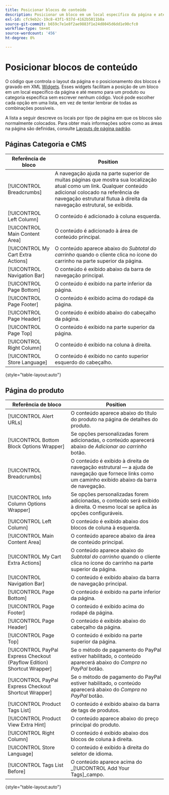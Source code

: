 ```yaml
---
title: Posicionar blocos de conteúdo
description: Posicionar um bloco em um local específico da página e até mesmo para um produto ou categoria específica, sem gravar nenhum código
exl-id: cfc9eb2c-19c8-43f1-937d-4162b5011b8a
source-git-commit: b659c7e1e8f2ae9883f1e24d8045d6dd1e90cfc0
workflow-type: tm+mt
source-wordcount: '456'
ht-degree: 0%

---
```


# Posicionar blocos de conteúdo

O código que controla o layout da página e o posicionamento dos blocos é gravado em XML [Widgets](widgets.md). Esses widgets facilitam a posição de um bloco em um local específico da página e até mesmo para um produto ou categoria específica sem escrever nenhum código. Você pode escolher cada opção em uma lista, em vez de tentar lembrar de todas as combinações possíveis.

A lista a seguir descreve os locais por tipo de página em que os blocos são normalmente colocados. Para obter mais informações sobre como as áreas na página são definidas, consulte [Layouts de página padrão](page-layout.md#standard-page-layouts).

## Páginas Categoria e CMS

| Referência de bloco | Position |
|----------|-------- |
| [!UICONTROL Breadcrumbs] | A navegação ajuda na parte superior de muitas páginas que mostra sua localização atual como um link. Qualquer conteúdo adicional colocado na referência de navegação estrutural flutua à direita da navegação estrutural, se exibida. |
| [!UICONTROL Left Column] | O conteúdo é adicionado à coluna esquerda. |
| [!UICONTROL Main Content Area] | O conteúdo é adicionado à área de conteúdo principal. |
| [!UICONTROL My Cart Extra Actions] | O conteúdo aparece abaixo do _Subtotal do carrinho_ quando o cliente clica no ícone do carrinho na parte superior da página. |
| [!UICONTROL Navigation Bar] | O conteúdo é exibido abaixo da barra de navegação principal. |
| [!UICONTROL Page Bottom] | O conteúdo é exibido na parte inferior da página. |
| [!UICONTROL Page Footer] | O conteúdo é exibido acima do rodapé da página. |
| [!UICONTROL Page Header] | O conteúdo é exibido abaixo do cabeçalho da página. |
| [!UICONTROL Page Top] | O conteúdo é exibido na parte superior da página. |
| [!UICONTROL Right Column] | O conteúdo é exibido na coluna à direita. |
| [!UICONTROL Store Language] | O conteúdo é exibido no canto superior esquerdo do cabeçalho. |

{style="table-layout:auto"}

## Página do produto

| Referência de bloco | Position |
|----------|-------- |
| [!UICONTROL Alert URLs] | O conteúdo aparece abaixo do título do produto na página de detalhes do produto. |
| [!UICONTROL Bottom Block Options Wrapper] | Se opções personalizadas forem adicionadas, o conteúdo aparecerá abaixo de _Adicionar ao carrinho_ botão. |
| [!UICONTROL Breadcrumbs] | O conteúdo é exibido à direita de navegação estrutural — a ajuda de navegação que fornece links como um caminho exibido abaixo da barra de navegação. |
| [!UICONTROL Info Column Options Wrapper] | Se opções personalizadas forem adicionadas, o conteúdo será exibido à direita. O mesmo local se aplica às opções configuráveis. |
| [!UICONTROL Left Column] | O conteúdo é exibido abaixo dos blocos de coluna à esquerda. |
| [!UICONTROL Main Content Area] | O conteúdo aparece abaixo da área de conteúdo principal. |
| [!UICONTROL My Cart Extra Actions] | O conteúdo aparece abaixo do _Subtotal do carrinho_ quando o cliente clica no ícone do carrinho na parte superior da página. |
| [!UICONTROL Navigation Bar] | O conteúdo é exibido abaixo da barra de navegação principal. |
| [!UICONTROL Page Bottom] | O conteúdo é exibido na parte inferior da página. |
| [!UICONTROL Page Footer] | O conteúdo é exibido acima do rodapé da página. |
| [!UICONTROL Page Header] | O conteúdo é exibido abaixo do cabeçalho da página. |
| [!UICONTROL Page Top] | O conteúdo é exibido na parte superior da página. |
| [!UICONTROL PayPal Express Checkout (Payflow Edition) Shortcut Wrapper] | Se o método de pagamento do PayPal estiver habilitado, o conteúdo aparecerá abaixo do _Compra no PayPal_ botão. |
| [!UICONTROL PayPal Express Checkout Shortcut Wrapper] | Se o método de pagamento do PayPal estiver habilitado, o conteúdo aparecerá abaixo do _Compra no PayPal_ botão. |
| [!UICONTROL Product Tags List] | O conteúdo é exibido abaixo da barra de tags de produtos. |
| [!UICONTROL Product View Extra Hint] | O conteúdo aparece abaixo do preço principal do produto. |
| [!UICONTROL Right Column] | O conteúdo é exibido abaixo dos blocos de coluna à direita. |
| [!UICONTROL Store Language] | O conteúdo é exibido à direita do seletor de idioma. |
| [!UICONTROL Tags List Before] | O conteúdo aparece acima do _[!UICONTROL Add Your Tags]_campo. |

{style="table-layout:auto"}
